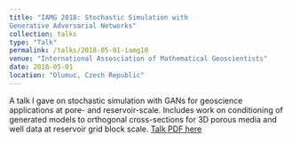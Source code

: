```yaml
---
title: "IAMG 2018: Stochastic Simulation with
Generative Adversarial Networks"
collection: talks
type: "Talk"
permalink: /talks/2018-05-01-iamg18
venue: "International Assosciation of Mathematical Geoscientists"
date: 2018-05-01
location: "Olumuc, Czech Republic"
---
```


A talk I gave on stochastic simulation with GANs for geoscience applications at pore- and reservoir-scale. Includes work on conditioning of generated models to orthogonal cross-sections for 3D porous media and well data at reservoir grid block scale.
[Talk PDF here](https://lukasmosser.github.io/files/IAMG_Olumuc_Mosser_Dubrule_Blunt_September2018.pdf)